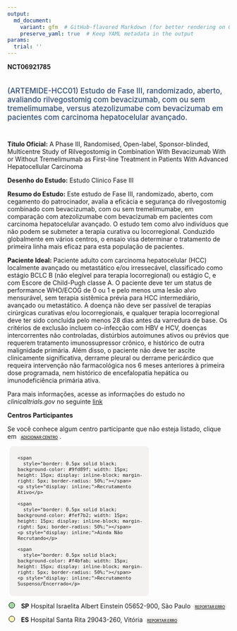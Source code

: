```yaml
---
output: 
  md_document:
    variant: gfm  # GitHub-flavored Markdown (for better rendering on GitHub)
    preserve_yaml: true  # Keep YAML metadata in the output
params:
  trial: ''
---
```


<script async src="https://scripts.simpleanalyticscdn.com/latest.js"></script>

**NCT06921785**

<div style="padding: 5px 5px 5px 0px; font-size: 1.20em; font-weight: 500; color: #2E4A7F; text-align: left; margin-bottom: 20px">

(ARTEMIDE-HCC01) Estudo de Fase III, randomizado, aberto, avaliando
rilvegostomig com bevacizumab, com ou sem tremelimumabe, versus
atezolizumabe com bevacizumab em pacientes com carcinoma hepatocelular
avançado.

</div>

**Título Oficial:** A Phase III, Randomised, Open-label,
Sponsor-blinded, Multicentre Study of Rilvegostomig in Combination With
Bevacizumab With or Without Tremelimumab as First-line Treatment in
Patients With Advanced Hepatocellular Carcinoma

**Desenho do Estudo:** Estudo Clinico Fase III

**Resumo do Estudo:** Este estudo de Fase III, randomizado, aberto, com
cegamento do patrocinador, avalia a eficácia e segurança do
rilvegostomig combinado com bevacizumab, com ou sem tremelimumabe, em
comparação com atezolizumabe com bevacizumab em pacientes com carcinoma
hepatocelular avançado. O estudo tem como alvo indivíduos que não podem
se submeter a terapia curativa ou locorregional. Conduzido globalmente
em vários centros, o ensaio visa determinar o tratamento de primeira
linha mais eficaz para esta população de pacientes.

**Paciente Ideal:** Paciente adulto com carcinoma hepatocelular (HCC)
localmente avançado ou metastático e/ou irressecável, classificado como
estágio BCLC B (não elegível para terapia locorregional) ou estágio C, e
com Escore de Child-Pugh classe A. O paciente deve ter um status de
performance WHO/ECOG de 0 ou 1 e pelo menos uma lesão alvo mensurável,
sem terapia sistêmica prévia para HCC intermediário, avançado ou
metastático. A doença não deve ser passível de terapias cirúrgicas
curativas e/ou locorregionais, e qualquer terapia locorregional deve ter
sido concluída pelo menos 28 dias antes da varredura de base. Os
critérios de exclusão incluem co-infecção com HBV e HCV, doenças
intercorrentes não controladas, distúrbios autoimunes ativos ou prévios
que requerem tratamento imunossupressor crônico, e histórico de outra
malignidade primária. Além disso, o paciente não deve ter ascite
clinicamente significativa, derrame pleural ou derrame pericárdico que
requeira intervenção não farmacológica nos 6 meses anteriores à primeira
dose programada, nem histórico de encefalopatia hepática ou
imunodeficiência primária ativa.

Para mais informações, acesse as informações do estudo no
*clinicaltrials.gov* no seguinte
[link](https://clinicaltrials.gov/ct2/show/NCT06921785)

**Centros Participantes**

Se você conhece algum centro participante que não esteja listado, clique
em
<span style="color: #2E4A7F; margin-left: 2px; padding: 4px; background-color: #f3f2f1; border-radius: 8px; font-weight: 500; font-size: 0.6em"><a
href="https://cancertrialsbr.shinyapps.io/formsapp?study_nct_id=NCT06921785&amp;location_id=N%2FA&amp;location_full_name=N%2FA&amp;form_type=Adicionar%20Centro"
target="_blank">ADICIONAR CENTRO</a></span>.

<div style="margin-bottom: 8px; margin-left: 5px; padding: 8px; max-width: 300px; background-color: #f3f2f1; border-radius: 8px; font-size: 0.9em">

<div style="margin-left: 10px;">

    <span 
      style="border: 0.5px solid black; background-color: #9fd89f; width: 15px; height: 15px; display: inline-block; margin-right: 5px; border-radius: 50%;"></span>
    <p style="display: inline;">Recrutamento Ativo</p>

</div>

<div style="margin-left: 10px;">

    <span 
      style="border: 0.5px solid black; background-color: #fef7b2; width: 15px; height: 15px; display: inline-block; margin-right: 5px; border-radius: 50%;"></span>
    <p style="display: inline;">Ainda Não Recrutando</p>

</div>

<div style="margin-left: 10px;">

    <span 
      style="border: 0.5px solid black; background-color: #f4bfab; width: 15px; height: 15px; display: inline-block; margin-right: 5px; border-radius: 50%;"></span>
    <p style="display: inline;">Recrutamento Suspenso/Encerrado</p>

</div>

</div>

<div style="margin: 3px;">

<span style="border: 0.5px solid black; display: inline-block; width: 12px; height: 12px; border-radius: 50%; margin-right: 10px; padding-bottom: 0px; background-color: #9fd89f;"></span>
<b>SP</b> Hospital Israelita Albert Einstein 05652-900, São Paulo
<span style="color: #2E4A7F; margin-left: 2px; padding: 4px; background-color: #f3f2f1; border-radius: 8px; font-weight: 500; font-size: 0.6em"><a
href="https://cancertrialsbr.shinyapps.io/formsapp?study_nct_id=NCT06921785&amp;location_id=RESEARCHSITESAOPAULO056529000BRAZIL&amp;location_full_name=Hospital%20Israelita%20Albert%20Einstein%2C%2005652-900%2C%20S%C3%A3o%20Paulo&amp;form_type=Reportar%20Erro"
target="_blank">REPORTAR ERRO</a></span>

</div>

<div style="margin: 3px;">

<span style="border: 0.5px solid black; display: inline-block; width: 12px; height: 12px; border-radius: 50%; margin-right: 10px; padding-bottom: 0px; background-color: #fef7b2;"></span>
<b>ES</b> Hospital Santa Rita 29043-260, Vitória
<span style="color: #2E4A7F; margin-left: 2px; padding: 4px; background-color: #f3f2f1; border-radius: 8px; font-weight: 500; font-size: 0.6em"><a
href="https://cancertrialsbr.shinyapps.io/formsapp?study_nct_id=NCT06921785&amp;location_id=RESEARCHSITEVITORIA29043272BRAZIL&amp;location_full_name=Hospital%20Santa%20Rita%2C%2029043-260%2C%20Vit%C3%B3ria&amp;form_type=Reportar%20Erro"
target="_blank">REPORTAR ERRO</a></span>

</div>

